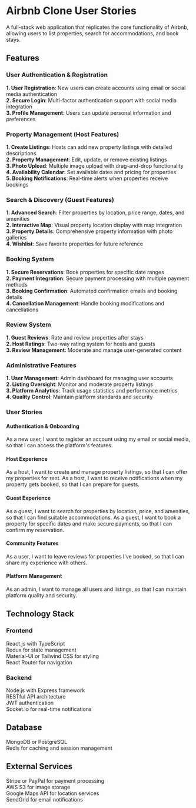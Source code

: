 # Airbnb Clone User Stories

A full-stack web application that replicates the core functionality of Airbnb, allowing users to list properties, search for accommodations, and book stays.

## Features
### User Authentication & Registration

   **1. User Registration**: New users can create accounts using email or social media authentication  
   **2. Secure Login**: Multi-factor authentication support with social media integration  
   **3. Profile Management**: Users can update personal information and preferences

### Property Management (Host Features)

**1. Create Listings**: Hosts can add new property listings with detailed descriptions  
**2. Property Management**: Edit, update, or remove existing listings  
**3. Photo Upload**: Multiple image upload with drag-and-drop functionality  
**4. Availability Calendar**: Set available dates and pricing for properties  
**5. Booking Notifications**: Real-time alerts when properties receive bookings  

### Search & Discovery (Guest Features)

**1. Advanced Search**: Filter properties by location, price range, dates, and amenities  
**2. Interactive Map**: Visual property location display with map integration  
**3. Property Details**: Comprehensive property information with photo galleries  
**4. Wishlist**: Save favorite properties for future reference  

### Booking System

**1. Secure Reservations**: Book properties for specific date ranges  
**2. Payment Integration**: Secure payment processing with multiple payment methods  
**3. Booking Confirmation**: Automated confirmation emails and booking details  
**4. Cancellation Management**: Handle booking modifications and cancellations  

### Review System

**1. Guest Reviews**: Rate and review properties after stays  
**2. Host Ratings**: Two-way rating system for hosts and guests  
**3. Review Management**: Moderate and manage user-generated content  

### Administrative Features

**1. User Management**: Admin dashboard for managing user accounts  
**2. Listing Oversight**: Monitor and moderate property listings  
**3. Platform Analytics**: Track usage statistics and performance metrics  
**4. Quality Control**: Maintain platform standards and security  

### User Stories  
#### Authentication & Onboarding

As a new user, I want to register an account using my email or social media, so that I can access the platform's features.  

#### Host Experience

As a host, I want to create and manage property listings, so that I can offer my properties for rent.
As a host, I want to receive notifications when my property gets booked, so that I can prepare for guests.

#### Guest Experience

As a guest, I want to search for properties by location, price, and amenities, so that I can find suitable accommodations.
As a guest, I want to book a property for specific dates and make secure payments, so that I can confirm my reservation.

#### Community Features

As a user, I want to leave reviews for properties I've booked, so that I can share my experience with others.

#### Platform Management

As an admin, I want to manage all users and listings, so that I can maintain platform quality and security.

## Technology Stack
### Frontend

React.js with TypeScript  
Redux for state management  
Material-UI or Tailwind CSS for styling  
React Router for navigation  

### Backend

Node.js with Express framework  
RESTful API architecture  
JWT authentication  
Socket.io for real-time notifications  

## Database

MongoDB or PostgreSQL  
Redis for caching and session management  

## External Services

Stripe or PayPal for payment processing  
AWS S3 for image storage  
Google Maps API for location services  
SendGrid for email notifications  
